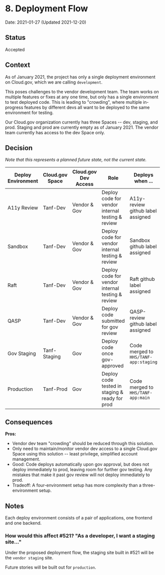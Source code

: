 # 8. Deployment Flow
Date: 2021-01-27 (Updated 2021-12-20)

## Status

Accepted

## Context

As of January 2021, the project has only a single deployment environment on Cloud.gov, which we are calling `development`.

This poses challenges to the vendor development team. The team works on multiple features or fixes at any one time, but only has a single environment to test deployed code. This is leading to "crowding", where multiple in-progress features by different devs all want to be deployed to the same environment for testing. 

Our Cloud.gov organization currently has three Spaces -- dev, staging, and prod. Staging and prod are currently empty as of January 2021. The vendor team currently has access to the dev Space only.

## Decision

_Note that this represents a planned future state, not the current state._

Deploy Environment | Cloud.gov Space | Cloud.gov Dev Access | Role                                             | Deploys when ...                      |
-------------------|-----------------|----------------------|--------------------------------------------------|---------------------------------------|
A11y Review        | Tanf-Dev        | Vendor & Gov         | Deploy code for vendor internal testing & review | A11y-review github label assigned     |
Sandbox             | Tanf-Dev        | Vendor & Gov       | Deploy code for vendor internal testing & review | Sandbox github label assigned         |
Raft                | Tanf-Dev        | Vendor & Gov      | Deploy code for vendor internal testing & review | Raft github label assigned               |
QASP                | Tanf-Dev        | Vendor & Gov      | Deploy code submitted for gov review             | QASP-review github label assigned     |
Gov Staging            | Tanf-Staging    | Gov               | Deploy code once gov-approved                    | Code merged to `HHS/TANF-app:staging` 
Production         | Tanf-Prod       | Gov                  | Deploy code tested in staging & ready for prod   | Code merged to `HHS/TANF-app:main`    

## Consequences

**Pros:**
* Vendor dev team "crowding" should be reduced through this solution.
* Only need to maintain/monitor vendor dev access to a single Cloud.gov Space using this solution -- least privilege, simplified account management.
* Good: Code deploys automatically upon gov approval, but does not deploy immediately to prod, leaving room for further gov testing. Any mistakes that make it past gov review will not deploy immediately to prod.
* Tradeoff: A four-environment setup has more complexity than a three-environment setup.

## Notes

Each deploy environment consists of a pair of applications, one frontend and one backend.

### How would this affect #521? "As a developer, I want a staging site..."

Under the proposed deployment flow, the staging site built in #521 will be the `vendor staging` site. 

Future stories will be built out for `production`.

